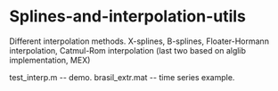# Splines-and-interpolation-utils
Different interpolation methods. X-splines, B-splines, Floater-Hormann interpolation, Catmul-Rom interpolation (last two based on alglib implementation, MEX)

test_interp.m -- demo. brasil_extr.mat -- time series example.
